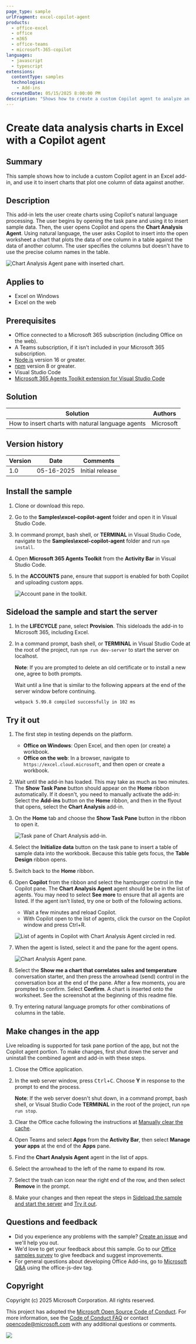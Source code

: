 ```yaml
---
page_type: sample
urlFragment: excel-copilot-agent
products:
  - office-excel
  - office
  - m365
  - office-teams
  - microsoft-365-copilot
languages:
  - javascript
  - typescript
extensions:
  contentType: samples
  technologies:
    - Add-ins
  createdDate: 05/15/2025 8:00:00 PM
description: "Shows how to create a custom Copilot agent to analyze an Excel spreadsheet."
---
```


# Create data analysis charts in Excel with a Copilot agent

## Summary

This sample shows how to include a custom Copilot agent in an Excel add-in, and use it to insert charts that plot one column of data against another.

## Description

This add-in lets the user create charts using Copilot's natural language processing. The user begins by opening the task pane and using it to insert sample data. Then, the user opens Copilot and opens the **Chart Analysis Agent**. Using natural language, the user asks Copilot to insert into the open worksheet a chart that plots the data of one column in a table against the data of another column. The user specifies the columns but doesn't have to use the precise column names in the table.

![Chart Analysis Agent pane with inserted chart.](./resources/chart-analysis-agent-and-add-in.png)

## Applies to

- Excel on Windows
- Excel on the web

## Prerequisites

- Office connected to a Microsoft 365 subscription (including Office on the web).
- A Teams subscription, if it isn't included in your Microsoft 365 subscription.
- [Node.js](https://nodejs.org/) version 16 or greater.
- [npm](https://docs.npmjs.com/downloading-and-installing-node-js-and-npm) version 8 or greater.
- Visual Studio Code
- [Microsoft 365 Agents Toolkit extension for Visual Studio Code](https://learn.microsoft.com/microsoftteams/platform/toolkit/agents-toolkit-fundamentals)

## Solution

| Solution | Authors |
|----------|-----------|
| How to insert charts with natural language agents | Microsoft |

## Version history

| Version  | Date | Comments |
|----------|------|----------|
| 1.0 | 05-16-2025 | Initial release |

## Install the sample

1. Clone or download this repo.

1. Go to the **Samples\excel-copilot-agent** folder and open it in Visual Studio Code.

1. In command prompt, bash shell, or **TERMINAL** in Visual Studio Code, navigate to the **Samples\excel-copilot-agent** folder and run `npm install`.

1. Open **Microsoft 365 Agents Toolkit** from the **Activity Bar** in Visual Studio Code.

1. In the **ACCOUNTS** pane, ensure that support is enabled for both Copilot and uploading custom apps.

   ![Account pane in the toolkit.](./resources/account-pane.png)

## Sideload the sample and start the server

1. In the **LIFECYCLE** pane, select **Provision**. This sideloads the add-in to Microsoft 365, including Excel.

1. In a command prompt, bash shell, or **TERMINAL** in Visual Studio Code at the root of the project, run `npm run dev-server` to start the server on localhost.

   **Note**: If you are prompted to delete an old certificate or to install a new one, agree to both prompts.

   Wait until a line that is similar to the following appears at the end of the server window before continuing.

   ```console
   webpack 5.99.8 compiled successfully in 102 ms
   ```

## Try it out

1. The first step in testing depends on the platform.

    - **Office on Windows**: Open Excel, and then open (or create) a workbook.
    - **Office on the web**: In a browser, navigate to `https://excel.cloud.microsoft`, and then open or create a workbook.

1. Wait until the add-in has loaded. This may take as much as two minutes. The **Show Task Pane** button should appear on the **Home** ribbon automatically. If it doesn't, you need to manually activate the add-in: Select the **Add-ins** button on the **Home** ribbon, and then in the flyout that opens, select the **Chart Analysis** add-in.

1. On the **Home** tab and choose the **Show Task Pane** button in the ribbon to open it.

   ![Task pane of Chart Analysis add-in.](./resources/chart-analysis-task-pane.png)

1. Select the **Initialize data** button on the task pane to insert a table of sample data into the workbook. Because this table gets focus, the **Table Design** ribbon opens.

1. Switch back to the **Home** ribbon.

1. Open **Copilot** from the ribbon and select the hamburger control in the Copilot pane. The **Chart Analysis Agent** agent should be be in the list of agents. You may need to select **See more** to ensure that all agents are listed. If the agent isn't listed, try one or both of the following actions.

   - Wait a few minutes and reload Copilot.
   - With Copilot open to the list of agents, click the cursor on the Copilot window and press Ctrl+R.

   ![List of agents in Copilot with Chart Analysis Agent circled in red.](./resources/copilot-agent-list.png)

1. When the agent is listed, select it and the pane for the agent opens.

   ![Chart Analysis Agent pane.](./resources/chart-analysis-agent-pane.png)

1. Select the **Show me a chart that correlates sales and temperature** conversation starter, and then press the arrowhead (send) control in the conversation box at the end of the pane. After a few moments, you are prompted to confirm. Select **Confirm**. A chart is inserted onto the worksheet. See the screenshot at the beginning of this readme file.

1. Try entering natural language prompts for other combinations of columns in the table.

## Make changes in the app

Live reloading is supported for task pane portion of the app, but not the Copilot agent portion. To make changes, first shut down the server and uninstall the combined agent and add-in with these steps.

1. Close the Office application.

1. In the web server window, press <kbd>Ctrl</kbd>+<kbd>C</kbd>. Choose **Y** in response to the prompt to end the process.

   **Note**: If the web server doesn't shut down, in a command prompt, bash shell, or Visual Studio Code **TERMINAL** in the root of the project, run `npm run stop`.

1. Clear the Office cache following the instructions at [Manually clear the cache](https://learn.microsoft.com/office/dev/add-ins/testing/clear-cache#manually-clear-the-cache-in-excel-word-and-powerpoint).

1. Open Teams and select **Apps** from the **Activity Bar**, then select **Manage your apps** at the end of the **Apps** pane.

1. Find the **Chart Analysis Agent** agent in the list of apps.

1. Select the arrowhead to the left of the name to expand its row.

1. Select the trash can icon near the right end of the row, and then select **Remove** in the prompt.

1. Make your changes and then repeat the steps in [Sideload the sample and start the server](#sideload-the-sample-and-start-the-server) and [Try it out](#try-it-out).

## Questions and feedback

- Did you experience any problems with the sample? [Create an issue](https://github.com/OfficeDev/Office-Add-in-samples/issues/new/choose) and we'll help you out.
- We'd love to get your feedback about this sample. Go to our [Office samples survey](https://aka.ms/OfficeSamplesSurvey) to give feedback and suggest improvements.
- For general questions about developing Office Add-ins, go to [Microsoft Q&A](https://learn.microsoft.com/answers/topics/office-js-dev.html) using the office-js-dev tag.

## Copyright

Copyright (c) 2025 Microsoft Corporation. All rights reserved.

This project has adopted the [Microsoft Open Source Code of Conduct](https://opensource.microsoft.com/codeofconduct/). For more information, see the [Code of Conduct FAQ](https://opensource.microsoft.com/codeofconduct/faq/) or contact [opencode@microsoft.com](mailto:opencode@microsoft.com) with any additional questions or comments.

<img src="https://pnptelemetry.azurewebsites.net/pnp-officeaddins/samples/excel-copilot-agent" />
